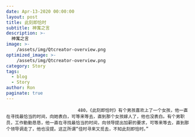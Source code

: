 ```yaml
---
date: Apr-13-2020 00:00:00
layout: post
title: 此刻即恰时
subtitle: 神寓之言
description: >-
  神寓之言
image: >-
    /assets/img/Qtcreator-overview.png
optimized_image: >-
    /assets/img/Qtcreator-overview.png
category: Story
tags:
  - blog
  - Story
author: Ron
paginate: true
---
```


							　　480，《此刻即恰时》有个男孩喜欢上了一个女孩，他一直在寻找最恰当的时间，向她表白，可等来等去，直到那个女孩嫁人了，他也没表白。有个男职员，工作勤勤恳恳，他一直在寻找最恰当的时间，向领导提出加薪的要求，可等来等去，直到那个领导调走了，他也没提。这正所谓“佳时寻来又觅去，不知此刻即恰时。”
							
							
						